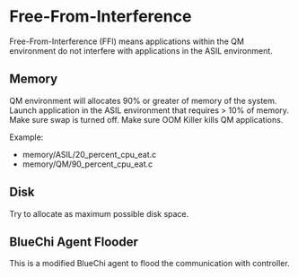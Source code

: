 # Free-From-Interference

Free-From-Interference (FFI) means applications within the QM environment do not interfere with applications in the ASIL environment.

## Memory
QM environment will allocates 90% or greater of memory of the system. 
Launch application in the ASIL environment that requires > 10% of memory.
Make sure swap is turned off.
Make sure OOM Killer kills QM applications.

Example:
- memory/ASIL/20_percent_cpu_eat.c 
- memory/QM/90_percent_cpu_eat.c 

## Disk
Try to allocate as maximum possible disk space.

## BlueChi Agent Flooder
This is a modified BlueChi agent to flood the communication with controller.

